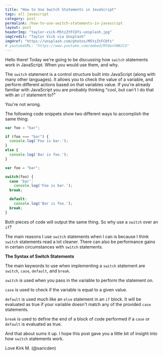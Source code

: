 ```yaml
---
title: "How to Use Switch Statements in JavaScript"
tags: all javascript
category: post
permalink: /how-to-use-switch-statements-in-javascript
layout: post
headerImg: "taylor-vick-M5tzZtFCOfs-unsplash.jpg"
imgCredit: "Taylor Vick via Unsplash"
imgHref: "https://unsplash.com/photos/M5tzZtFCOfs"
# youtubeURL: "https://www.youtube.com/embed/Mt0enYWNJCU"
---
```

Hello there! Today we're going to be discussing how `switch` statements work in JavaScript. When you would use them, and why.

The `switch` statement is a control structure built into JavaScript (along with many other languages). It allows you to check the value of a variable, and perform different actions based on that variables value. If you're already familiar with JavaScript you are probably thinking "cool, but can't I do that with an `if` statement to?"

You're not wrong.

The following code snippets show two different ways to accomplish the same thing:

```javascript
var foo = "bar";

if (foo === "bar") {
  console.log('Foo is bar.');
}
else {
  console.log('Bar is foo.');
}
```

```javascript
var foo = "bar";

switch(foo) {
  case 'bar':
    console.log('Foo is bar.');
  break;

  default:
    console.log('Bar is foo.');
  break;
}
```

Both pieces of code will output the same thing. So why use a `switch` over an `if`?

The main reasons I use `switch` statements when I can is because I think `switch` statements read a lot cleaner. There can also be performance gains in certain circumstances with `switch` statements.

**The Syntax of Switch Statements**

The main keywords to use when implementing a `switch` statement are `switch`, `case`, `default`, and `break`.

`switch` is used when you pass in the variable to perform the statement on.

`case` is used to check if the variable is equal to a given value.

`default` is used much like an `else` statement in an `if` block. It will be evaluated as true if your variable doesn't match any of the provided `case` statements.

`break` is used to define the end of a block of code performed if a `case` or `default` is evaluated as true.

And that about sums it up. I hope this post gave you a little bit of insight into how `switch` statements work.

Love Kirk M. (@saricden)